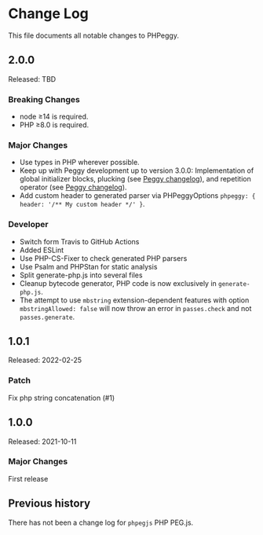Change Log
==========

This file documents all notable changes to PHPeggy.

2.0.0
-----

Released: TBD

### Breaking Changes

- node ≥14 is required.
- PHP ≥8.0 is required.

### Major Changes

- Use types in PHP wherever possible.
- Keep up with Peggy development up to version 3.0.0:
  Implementation of global initializer blocks, plucking (see [Peggy changelog](https://github.com/peggyjs/peggy/blob/main/CHANGELOG.md#110)), and repetition operator (see [Peggy changelog](https://github.com/peggyjs/peggy/blob/main/CHANGELOG.md#300)).
- Add custom header to generated parser via PHPeggyOptions `phpeggy: { header: '/** My custom header */' }`.

### Developer

- Switch form Travis to GitHub Actions
- Added ESLint
- Use PHP-CS-Fixer to check generated PHP parsers
- Use Psalm and PHPStan for static analysis
- Split generate-php.js into several files
- Cleanup bytecode generator, PHP code is now exclusively in `generate-php.js`.
- The attempt to use `mbstring` extension-dependent features with option `mbstringAllowed: false`
  will now throw an error in `passes.check` and not `passes.generate`.

1.0.1
-----

Released: 2022-02-25

### Patch

Fix php string concatenation (#1)

1.0.0
-----

Released: 2021-10-11

### Major Changes

First release

## Previous history

There has not been a change log for `phpegjs` PHP PEG.js.
